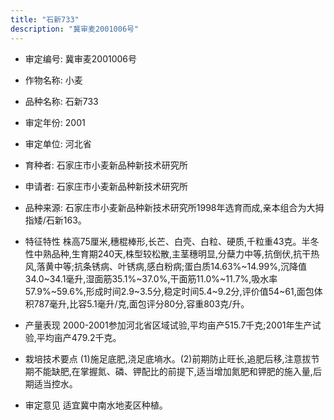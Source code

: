 ```yaml
---
title: "石新733"
description: "冀审麦2001006号"
---
```

* 审定编号:  冀审麦2001006号

*  作物名称:  小麦

*  品种名称:  石新733

*  审定年份:  2001

*  审定单位:  河北省

* 育种者:  石家庄市小麦新品种新技术研究所

*  申请者:  石家庄市小麦新品种新技术研究所

*  品种来源:  石家庄市小麦新品种新技术研究所1998年选育而成,亲本组合为大拇指矮/石新163。

*  特征特性
株高75厘米,穗棍棒形,长芒、白壳、白粒、硬质,千粒重43克。半冬性中熟品种,生育期240天,株型较松散,主茎穗明显,分蘖力中等,抗倒伏,抗干热风,落黄中等;抗条锈病、叶锈病,感白粉病;蛋白质14.63%~14.99%,沉降值34.0~34.1毫升,湿面筋35.1%~37.0%,干面筋11.0%~11.7%,吸水率57.9%~59.6%,形成时间2.9~3.5分,稳定时间5.4~9.2分,评价值54~61,面包体积787毫升,比容5.1毫升/克,面包评分80分,容重803克/升。

*  产量表现
2000-2001参加河北省区域试验,平均亩产515.7千克;2001年生产试验,平均亩产479.2千克。

*  栽培技术要点
(1)施足底肥,浇足底墒水。(2)前期防止旺长,追肥后移,注意拔节期不能缺肥,在掌握氮、磷、钾配比的前提下,适当增加氮肥和钾肥的施入量,后期适当控水。

*  审定意见
适宜冀中南水地麦区种植。
